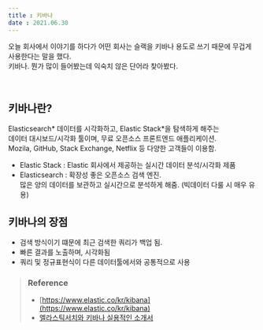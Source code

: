 ```yaml
---
title : 키바나
date : 2021.06.30
---
```


오늘 회사에서 이야기를 하다가 어떤 회사는 슬랙을 키바나 용도로 쓰기 때문에 무겁게 사용한다는 말을 했다.  
키바나. 뭔가 많이 들어봤는데 익숙치 않은 단어라 찾아봤다.  

<br>

## 키바나란?
Elasticsearch\* 데이터를 시각화하고, Elastic Stack\*을 탐색하게 해주는  
데이터 대시보드/시각화 툴이며, 무료 오픈소스 프론트엔드 애플리케이션.  
Mozila, GitHub, Stack Exchange, Netflix 등 다양한 고객들이 이용함.  

* Elastic Stack : Elastic 회사에서 제공하는 실시간 데이터 분석/시각화 제품
* Elasticsearch : 
  확장성 좋은 오픈소스 검색 엔진.  
  많은 양의 데이터를 보관하고 실시간으로 분석하게 해줌. (빅데이터 다룰 시 매우 유용)   


## 키바나의 장점
* 검색 방식이기 떄문에 최근 검색한 쿼리가 백업 됨.
* 빠른 결과를 노출하며, 시각화됨
* 쿼리 및 정규표현식이 다른 데이터툴에서와 공통적으로 사용


> ### Reference
> * [https://www.elastic.co/kr/kibana](https://www.elastic.co/kr/kibana)
> * [엘라스틱서치와 키바나 실용적인 소개서](https://velog.io/@jakeseo_me/%EB%B2%88%EC%97%AD-%EC%97%98%EB%9D%BC%EC%8A%A4%ED%8B%B1%EC%84%9C%EC%B9%98%EC%99%80-%ED%82%A4%EB%B0%94%EB%82%98-%EC%8B%A4%EC%9A%A9%EC%A0%81%EC%9D%B8-%EC%86%8C%EA%B0%9C%EC%84%9C)


